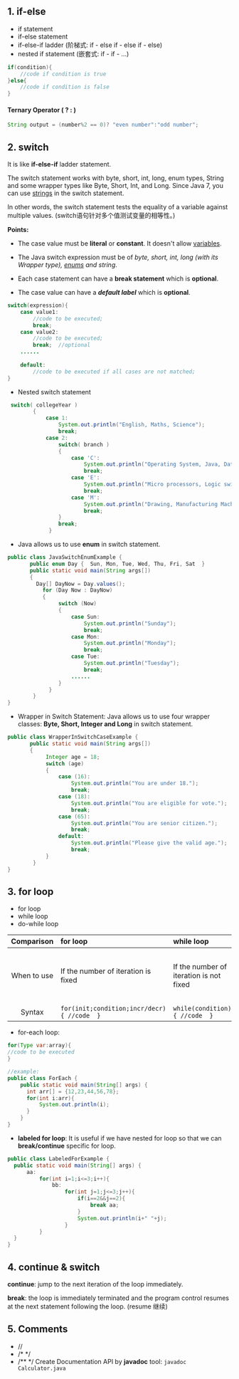 ## 1. if-else

- if statement
- if-else statement
- if-else-if ladder (阶梯式: if - else if - else if - else)
- nested if statement (嵌套式: if - if - ...)

```java
if(condition){  
	//code if condition is true  
}else{  
	//code if condition is false  
}  
```

#### Ternary Operator  ( ?  : ) 

```java
String output = (number%2 == 0)? "even number":"odd number";    
```

## 2. switch

It is like **if-else-if** ladder statement.

The switch statement works with byte, short, int, long, enum types, String and some wrapper types like Byte, Short, Int, and Long. Since Java 7, you can use [strings](https://www.javatpoint.com/java-string) in the switch statement.

In other words, the switch statement tests the equality of a variable against multiple values. (switch语句针对多个值测试变量的相等性。)

**Points:** 

* The case value must be **literal** or **constant**. It doesn't allow [variables](https://www.javatpoint.com/java-variables).

* The Java switch expression must be of *byte, short, int, long (with its Wrapper type), [enums](https://www.javatpoint.com/java-switch) and string*.
* Each case statement can have a **break statement** which is **optional**. 
* The case value can have a ***default label*** which is **optional**.

```java
switch(expression){    
	case value1:    
 		//code to be executed;    
 		break;  
	case value2:    
 		//code to be executed;    
		break;  //optional  
	......    
    
	default:     
 		//code to be executed if all cases are not matched;    
}    
```

* Nested switch statement 

```java
 switch( collegeYear )  
        {  
            case 1:  
                System.out.println("English, Maths, Science");  
                break;  
            case 2:  
                switch( branch )   
                {  
                    case 'C':  
                        System.out.println("Operating System, Java, Data Structure");  
                        break;  
                    case 'E':  
                        System.out.println("Micro processors, Logic switching theory");  
                        break;  
                    case 'M':  
                        System.out.println("Drawing, Manufacturing Machines");  
                        break;  
                }  
                break;  
			 }
```

* Java allows us to use **enum** in switch statement.

```java
public class JavaSwitchEnumExample {      
       public enum Day {  Sun, Mon, Tue, Wed, Thu, Fri, Sat  }    
       public static void main(String args[])    
       {    
         Day[] DayNow = Day.values();    
           for (Day Now : DayNow)    
           {    
                switch (Now)    
                {    
                    case Sun:    
                        System.out.println("Sunday");    
                        break;    
                    case Mon:    
                        System.out.println("Monday");    
                        break;    
                    case Tue:    
                        System.out.println("Tuesday");    
                        break;         
                    ......   
                }    
             }    
        }    
}    
```

* Wrapper in Switch Statement: Java allows us to use four wrapper classes: **Byte, Short, Integer and Long** in switch statement.

```java
public class WrapperInSwitchCaseExample {       
       public static void main(String args[])  
       {         
            Integer age = 18;        
            switch (age)  
            {  
                case (16):            
                    System.out.println("You are under 18.");  
                    break;  
                case (18):                
                    System.out.println("You are eligible for vote.");  
                    break;  
                case (65):                
                    System.out.println("You are senior citizen.");  
                    break;  
                default:  
                    System.out.println("Please give the valid age.");  
                    break;  
            }             
        }  
}  
```

## 3. for loop

- for loop
- while loop
- do-while loop

| Comparison  | for loop                                    | while loop                              | do while loop                                                |
| :---------: | :------------------------------------------ | :-------------------------------------- | :----------------------------------------------------------- |
| When to use | If the number of iteration is fixed         | If the number of iteration is not fixed | If the number of iteration is not fixed and you must have to execute the loop at least once |
|   Syntax    | `for(init;condition;incr/decr){ //code  } ` | `while(condition){ //code  } `          | `do{ //code   }while(condition);  `                          |

* for-each loop:

```java
for(Type var:array){  
//code to be executed  
}  

//example:
public class ForEach {  
	public static void main(String[] args) {
      int arr[] = {12,23,44,56,78};  
      for(int i:arr){  
          System.out.println(i);  
      }  
	}  
}  
```

* **labeled for loop**: It is useful if we have nested for loop so that we can **break/continue** specific for loop.

```java
public class LabeledForExample {  
  public static void main(String[] args) {  
      aa:  
          for(int i=1;i<=3;i++){  
              bb:  
                  for(int j=1;j<=3;j++){  
                      if(i==2&&j==2){  
                          break aa;  
                      }  
                      System.out.println(i+" "+j);  
                  }  
          }  
  }  
}  
```

## 4. continue & switch

**continue**: jump to the next iteration of the loop immediately.

**break**: the loop is immediately terminated and the program control resumes at the next statement following the loop. (resume 继续)

## 5. Comments

* //   
* /* */
*  /**  */  Create Documentation API by **javadoc** tool: `javadoc Calculator.java`

